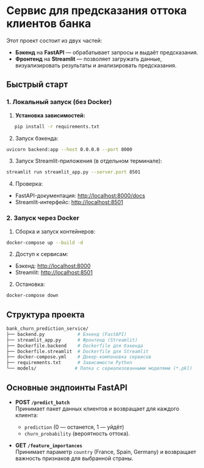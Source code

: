 

# Сервис для предсказания оттока клиентов банка

Этот проект состоит из двух частей:

- **Бэкенд** на **FastAPI** — обрабатывает запросы и выдаёт предсказания.
- **Фронтенд** на **Streamlit** — позволяет загружать данные, визуализировать результаты и анализировать предсказания.

## Быстрый старт

### 1. Локальный запуск (без Docker)

1. **Установка зависимостей:**

```bash
   pip install -r requirements.txt
```

2. Запуск бэкенда:

```bash
uvicorn backend:app --host 0.0.0.0 --port 8000
```

3. Запуск Streamlit-приложения (в отдельном терминале):

```bash
streamlit run streamlit_app.py --server.port 8501
```

4. Проверка:

- FastAPI-документация: [http://localhost:8000/docs](http://localhost:8000/docs)
- Streamlit-интерфейс: [http://localhost:8501](http://localhost:8501)

### 2. Запуск через Docker

1. Сборка и запуск контейнеров:

```bash
docker-compose up --build -d
```

2. Доступ к сервисам:

- Бэкенд: [http://localhost:8000](http://localhost:8000)
- Streamlit: [http://localhost:8501](http://localhost:8501)

2. Остановка:

```bash
docker-compose down
```

## Структура проекта

```bash
bank_churn_prediction_service/
├── backend.py            # Бэкенд (FastAPI)
├── streamlit_app.py      # Фронтенд (Streamlit)
├── Dockerfile.backend    # Dockerfile для бэкенда
├── Dockerfile.streamlit  # Dockerfile для Streamlit
├── docker-compose.yml    # Докер-компоновка сервисов
├── requirements.txt      # Зависимости Python
└── models/              # Папка с сериализованными моделями (*.pkl)
```

## Основные эндпоинты FastAPI

- **POST `/predict_batch`**  
    Принимает пакет данных клиентов и возвращает для каждого клиента:
    
    - `prediction` (0 — останется, 1 — уйдёт)
    - `churn_probability` (вероятность оттока).
    
- **GET `/feature_importances`**  
    Принимает параметр `country` (France, Spain, Germany) и возвращает важность признаков для выбранной страны.
